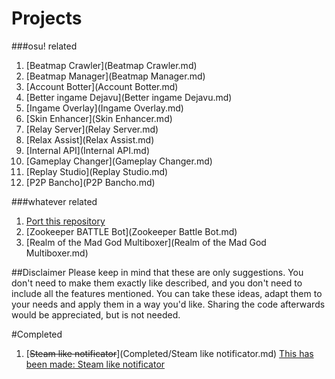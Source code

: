 # Projects
###osu! related
1. [Beatmap Crawler](Beatmap Crawler.md)
1. [Beatmap Manager](Beatmap Manager.md)
1. [Account Botter](Account Botter.md)
1. [Better ingame Dejavu](Better ingame Dejavu.md)
1. [Ingame Overlay](Ingame Overlay.md)
1. [Skin Enhancer](Skin Enhancer.md)
1. [Relay Server](Relay Server.md)
2. [Relax Assist](Relax Assist.md)
3. [Internal API](Internal API.md)
3. [Gameplay Changer](Gameplay Changer.md)
4. [Replay Studio](Replay Studio.md)
4. [P2P Bancho](P2P Bancho.md)

###whatever related
1. [Port this repository](https://guides.github.com/features/pages/)
1. [Zookeeper BATTLE Bot](Zookeeper Battle Bot.md)
2. [Realm of the Mad God Multiboxer](Realm of the Mad God Multiboxer.md)

##Disclaimer
Please keep in mind that these are only suggestions. You don't need to make them exactly like described,
and you don't need to include all the features mentioned.
You can take these ideas, adapt them to your needs and apply them in a way you'd like.
Sharing the code afterwards would be appreciated, but is not needed.

#Completed
1. [~~Steam like notificator~~](Completed/Steam like notificator.md) [This has been made: Steam like notificator](https://github.com/The-Aquila-Network-Community/Steam-like-notificator)
